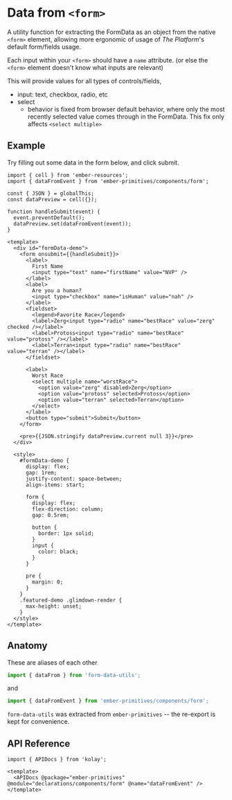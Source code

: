 # Data from `<form>`

A utility function for extracting the FormData as an object from the native `<form>` 
element, allowing more ergonomic of usage of _The Platform_'s default form/fields usage.

Each input within your `<form>` should have a `name` attribute.
(or else the `<form>` element doesn't know what inputs are relevant)

This will provide values for all types of controls/fields,
- input: text, checkbox, radio, etc
- select
  - behavior is fixed from browser default behavior, where
    only the most recently selected value comes through in
    the FormData. This fix only affects `<select multiple>`

## Example

Try filling out some data in the form below, and click submit.

<div class="featured-demo">

```gjs live preview no-shadow 
import { cell } from 'ember-resources';
import { dataFromEvent } from 'ember-primitives/components/form';

const { JSON } = globalThis;
const dataPreview = cell({});

function handleSubmit(event) {
  event.preventDefault();
  dataPreview.set(dataFromEvent(event));
}

<template>
  <div id="formData-demo">
    <form onsubmit={{handleSubmit}}>
      <label>
        First Name
        <input type="text" name="firstName" value="NVP" />
      </label>
      <label> 
        Are you a human?
        <input type="checkbox" name="isHuman" value="nah" />
      </label>
      <fieldset>
        <legend>Favorite Race</legend>
        <label>Zerg<input type="radio" name="bestRace" value="zerg" checked /></label>
        <label>Protoss<input type="radio" name="bestRace" value="protoss" /></label>
        <label>Terran<input type="radio" name="bestRace" value="terran" /></label>
      </fieldset>

      <label>
        Worst Race
        <select multiple name="worstRace">
          <option value="zerg" disabled>Zerg</option>
          <option value="protoss" selected>Protoss</option>
          <option value="terran" selected>Terran</option>
        </select>
      </label>
      <button type="submit">Submit</button>
    </form>

    <pre>{{JSON.stringify dataPreview.current null 3}}</pre>
  </div>

  <style>
    #formData-demo {
      display: flex;
      gap: 1rem;
      justify-content: space-between;
      align-items: start;

      form {
        display: flex;
        flex-direction: column;
        gap: 0.5rem;

        button {
          border: 1px solid;
        }
        input {
          color: black;
        }
      }

      pre {
        margin: 0;
      }
    }
    .featured-demo .glimdown-render {
      max-height: unset;
    }
  </style>
</template>
```

</div>

## Anatomy

These are aliases of each other
```js
import { dataFrom } from 'form-data-utils';
```
and 
```js
import { dataFromEvent } from 'ember-primitives/components/form';
```

`form-data-utils` was extracted from `ember-primitives` -- the re-export is kept for convenience.


## API Reference

```gjs live no-shadow
import { APIDocs } from 'kolay';

<template>
  <APIDocs @package="ember-primitives" @module="declarations/components/form" @name="dataFromEvent" />
</template>
```
